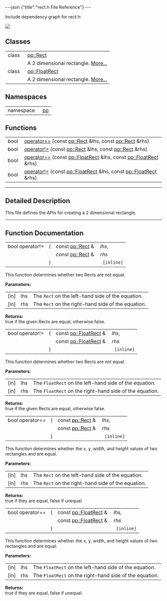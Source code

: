 ---json {"title":"rect.h File Reference"} ---

Include dependency graph for rect.h:

![](/docs/native-client/pepper_beta/cpp/rect_8h__incl.png)

Classes
-------

<table><tbody><tr class="odd"><td style="text-align: right;">class  </td><td><a href="/docs/native-client/pepper_beta/cpp/classpp_1_1_rect/" class="el">pp::Rect</a></td></tr><tr class="even"><td style="text-align: right;"> </td><td>A 2 dimensional rectangle. <a href="/docs/native-client/pepper_beta/cpp/classpp_1_1_rect#details">More...</a><br />
</td></tr><tr class="odd"><td style="text-align: right;">class  </td><td><a href="/docs/native-client/pepper_beta/cpp/classpp_1_1_float_rect/" class="el">pp::FloatRect</a></td></tr><tr class="even"><td style="text-align: right;"> </td><td>A 2 dimensional rectangle. <a href="/docs/native-client/pepper_beta/cpp/classpp_1_1_float_rect#details">More...</a><br />
</td></tr></tbody></table>

Namespaces
----------

<table><tbody><tr class="odd"><td style="text-align: right;">namespace  </td><td><a href="/docs/native-client/pepper_beta/cpp/namespacepp/" class="el">pp</a></td></tr></tbody></table>

Functions
---------

<table><tbody><tr class="odd"><td style="text-align: right;">bool </td><td><a href="/docs/native-client/pepper_beta/cpp/rect_8h#a79b9bc57ea3e03a0e56b7975b4ffd401" class="el">operator==</a> (const <a href="/docs/native-client/pepper_beta/cpp/classpp_1_1_rect/" class="el">pp::Rect</a> &amp;lhs, const <a href="/docs/native-client/pepper_beta/cpp/classpp_1_1_rect/" class="el">pp::Rect</a> &amp;rhs)</td></tr><tr class="even"><td style="text-align: right;">bool </td><td><a href="/docs/native-client/pepper_beta/cpp/rect_8h#a29f92b097dbed35ecf5f5ab1932a644e" class="el">operator!=</a> (const <a href="/docs/native-client/pepper_beta/cpp/classpp_1_1_rect/" class="el">pp::Rect</a> &amp;lhs, const <a href="/docs/native-client/pepper_beta/cpp/classpp_1_1_rect/" class="el">pp::Rect</a> &amp;rhs)</td></tr><tr class="odd"><td style="text-align: right;">bool </td><td><a href="/docs/native-client/pepper_beta/cpp/rect_8h#aef5ba071d7dd3b4a51d5750f056a2649" class="el">operator==</a> (const <a href="/docs/native-client/pepper_beta/cpp/classpp_1_1_float_rect/" class="el">pp::FloatRect</a> &amp;lhs, const <a href="/docs/native-client/pepper_beta/cpp/classpp_1_1_float_rect/" class="el">pp::FloatRect</a> &amp;rhs)</td></tr><tr class="even"><td style="text-align: right;">bool </td><td><a href="/docs/native-client/pepper_beta/cpp/rect_8h#acdab4b41e6fa67e079c9c54407fc9153" class="el">operator!=</a> (const <a href="/docs/native-client/pepper_beta/cpp/classpp_1_1_float_rect/" class="el">pp::FloatRect</a> &amp;lhs, const <a href="/docs/native-client/pepper_beta/cpp/classpp_1_1_float_rect/" class="el">pp::FloatRect</a> &amp;rhs)</td></tr></tbody></table>

------------------------------------------------------------------------

<span id="details" class="anchor" style="margin: 0;"></span>

Detailed Description
--------------------

This file defines the APIs for creating a 2 dimensional rectangle.

------------------------------------------------------------------------

Function Documentation
----------------------

<span id="a29f92b097dbed35ecf5f5ab1932a644e" class="anchor" style="margin: 0;"></span>

<table><tbody><tr class="odd"><td>bool operator!=</td><td>(</td><td>const <a href="/docs/native-client/pepper_beta/cpp/classpp_1_1_rect/" class="el">pp::Rect</a> &amp; </td><td><em>lhs</em>,</td></tr><tr class="even"><td></td><td></td><td>const <a href="/docs/native-client/pepper_beta/cpp/classpp_1_1_rect/" class="el">pp::Rect</a> &amp; </td><td><em>rhs</em> </td></tr><tr class="odd"><td></td><td>)</td><td></td><td><code> [inline]</code></td></tr></tbody></table>

This function determines whether two Rects are not equal.

**Parameters:**  
<table><tbody><tr class="odd"><td>[in]</td><td>lhs</td><td>The <code>Rect</code> on the left-hand side of the equation.</td></tr><tr class="even"><td>[in]</td><td>rhs</td><td>The <code>Rect</code> on the right-hand side of the equation.</td></tr></tbody></table>

<!-- -->

**Returns:**  
true if the given Rects are equal, otherwise false.

<span id="acdab4b41e6fa67e079c9c54407fc9153" class="anchor" style="margin: 0;"></span>

<table><tbody><tr class="odd"><td>bool operator!=</td><td>(</td><td>const <a href="/docs/native-client/pepper_beta/cpp/classpp_1_1_float_rect/" class="el">pp::FloatRect</a> &amp; </td><td><em>lhs</em>,</td></tr><tr class="even"><td></td><td></td><td>const <a href="/docs/native-client/pepper_beta/cpp/classpp_1_1_float_rect/" class="el">pp::FloatRect</a> &amp; </td><td><em>rhs</em> </td></tr><tr class="odd"><td></td><td>)</td><td></td><td><code> [inline]</code></td></tr></tbody></table>

This function determines whether two Rects are not equal.

**Parameters:**  
<table><tbody><tr class="odd"><td>[in]</td><td>lhs</td><td>The <code>FloatRect</code> on the left-hand side of the equation.</td></tr><tr class="even"><td>[in]</td><td>rhs</td><td>The <code>FloatRect</code> on the right-hand side of the equation.</td></tr></tbody></table>

<!-- -->

**Returns:**  
true if the given Rects are equal, otherwise false.

<span id="a79b9bc57ea3e03a0e56b7975b4ffd401" class="anchor" style="margin: 0;"></span>

<table><tbody><tr class="odd"><td>bool operator==</td><td>(</td><td>const <a href="/docs/native-client/pepper_beta/cpp/classpp_1_1_rect/" class="el">pp::Rect</a> &amp; </td><td><em>lhs</em>,</td></tr><tr class="even"><td></td><td></td><td>const <a href="/docs/native-client/pepper_beta/cpp/classpp_1_1_rect/" class="el">pp::Rect</a> &amp; </td><td><em>rhs</em> </td></tr><tr class="odd"><td></td><td>)</td><td></td><td><code> [inline]</code></td></tr></tbody></table>

This function determines whether the x, y, width, and height values of two rectangles and are equal.

**Parameters:**  
<table><tbody><tr class="odd"><td>[in]</td><td>lhs</td><td>The <code>Rect</code> on the left-hand side of the equation.</td></tr><tr class="even"><td>[in]</td><td>rhs</td><td>The <code>Rect</code> on the right-hand side of the equation.</td></tr></tbody></table>

<!-- -->

**Returns:**  
true if they are equal, false if unequal.

<span id="aef5ba071d7dd3b4a51d5750f056a2649" class="anchor" style="margin: 0;"></span>

<table><tbody><tr class="odd"><td>bool operator==</td><td>(</td><td>const <a href="/docs/native-client/pepper_beta/cpp/classpp_1_1_float_rect/" class="el">pp::FloatRect</a> &amp; </td><td><em>lhs</em>,</td></tr><tr class="even"><td></td><td></td><td>const <a href="/docs/native-client/pepper_beta/cpp/classpp_1_1_float_rect/" class="el">pp::FloatRect</a> &amp; </td><td><em>rhs</em> </td></tr><tr class="odd"><td></td><td>)</td><td></td><td><code> [inline]</code></td></tr></tbody></table>

This function determines whether the x, y, width, and height values of two rectangles and are equal.

**Parameters:**  
<table><tbody><tr class="odd"><td>[in]</td><td>lhs</td><td>The <code>FloatRect</code> on the left-hand side of the equation.</td></tr><tr class="even"><td>[in]</td><td>rhs</td><td>The <code>FloatRect</code> on the right-hand side of the equation.</td></tr></tbody></table>

<!-- -->

**Returns:**  
true if they are equal, false if unequal.
